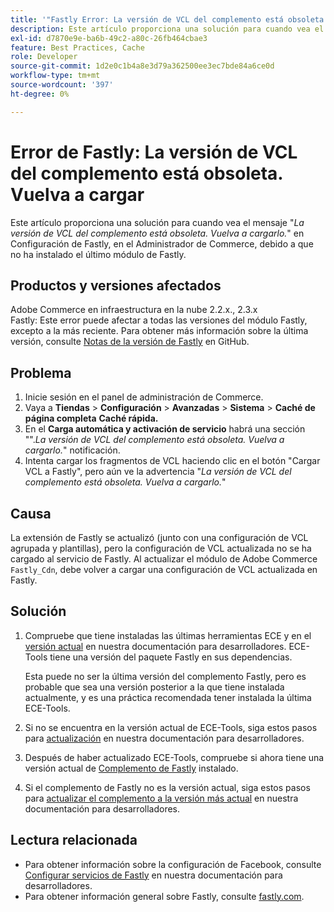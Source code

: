 ```yaml
---
title: '"Fastly Error: La versión de VCL del complemento está obsoleta! Vuelva a cargar.'
description: Este artículo proporciona una solución para cuando vea el mensaje "*La versión del complemento VCL está obsoleta. Vuelva a cargarlo.*" en Configuración de Fastly, en el Administrador de Commerce, debido a que no ha instalado el módulo de Fastly más reciente.
exl-id: d7870e9e-ba6b-49c2-a80c-26fb464cbae3
feature: Best Practices, Cache
role: Developer
source-git-commit: 1d2e0c1b4a8e3d79a362500ee3ec7bde84a6ce0d
workflow-type: tm+mt
source-wordcount: '397'
ht-degree: 0%

---
```


# Error de Fastly: La versión de VCL del complemento está obsoleta. Vuelva a cargar

Este artículo proporciona una solución para cuando vea el mensaje &quot;*La versión de VCL del complemento está obsoleta. Vuelva a cargarlo.*&quot; en Configuración de Fastly, en el Administrador de Commerce, debido a que no ha instalado el último módulo de Fastly.

## Productos y versiones afectados

Adobe Commerce en infraestructura en la nube 2.2.x., 2.3.x<br>
Fastly: Este error puede afectar a todas las versiones del módulo Fastly, excepto a la más reciente. Para obtener más información sobre la última versión, consulte [Notas de la versión de Fastly](https://github.com/fastly/fastly-magento2/releases) en GitHub.

## Problema

1. Inicie sesión en el panel de administración de Commerce.
1. Vaya a **Tiendas** > **Configuración** > **Avanzadas** > **Sistema** > **Caché de página completa**   **Caché rápida.**
1. En el **Carga automática y activación de servicio** habrá una sección &quot;&quot;.*La versión de VCL del complemento está obsoleta. Vuelva a cargarlo.*&quot; notificación.
1. Intenta cargar los fragmentos de VCL haciendo clic en el botón &quot;Cargar VCL a Fastly&quot;, pero aún ve la advertencia &quot;*La versión de VCL del complemento está obsoleta. Vuelva a cargarlo.*&quot;

## Causa

La extensión de Fastly se actualizó (junto con una configuración de VCL agrupada y plantillas), pero la configuración de VCL actualizada no se ha cargado al servicio de Fastly. Al actualizar el módulo de Adobe Commerce `Fastly_Cdn`, debe volver a cargar una configuración de VCL actualizada en Fastly.

## Solución

1. Compruebe que tiene instaladas las últimas herramientas ECE y en el [versión actual](https://experienceleague.adobe.com/docs/commerce-cloud-service/user-guide/release-notes/cloud-tools-suite.html) en nuestra documentación para desarrolladores. ECE-Tools tiene una versión del paquete Fastly en sus dependencias.

   Esta puede no ser la última versión del complemento Fastly, pero es probable que sea una versión posterior a la que tiene instalada actualmente, y es una práctica recomendada tener instalada la última ECE-Tools.

1. Si no se encuentra en la versión actual de ECE-Tools, siga estos pasos para [actualización](https://experienceleague.adobe.com/docs/commerce-cloud-service/user-guide/dev-tools/ece-tools/update-package.html) en nuestra documentación para desarrolladores.
1. Después de haber actualizado ECE-Tools, compruebe si ahora tiene una versión actual de [Complemento de Fastly](https://github.com/fastly/fastly-magento2/tree/master/etc/vcl_snippets) instalado.
1. Si el complemento de Fastly no es la versión actual, siga estos pasos para [actualizar el complemento a la versión más actual](https://experienceleague.adobe.com/docs/commerce-cloud-service/user-guide/cdn/setup-fastly/fastly-configuration.html#upgrade-the-fastly-module) en nuestra documentación para desarrolladores.

## Lectura relacionada

* Para obtener información sobre la configuración de Facebook, consulte [Configurar servicios de Fastly](https://experienceleague.adobe.com/docs/commerce-cloud-service/user-guide/cdn/fastly.html) en nuestra documentación para desarrolladores.
* Para obtener información general sobre Fastly, consulte [fastly.com](https://www.fastly.com/).
